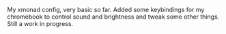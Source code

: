 My xmonad config, very basic so far. Added some keybindings for my chromebook to control sound and brightness and tweak some other things. Still a work in progress.
